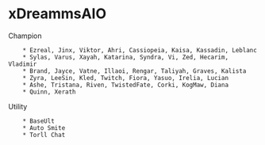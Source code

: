 # xDreammsAIO
Champion

        * Ezreal, Jinx, Viktor, Ahri, Cassiopeia, Kaisa, Kassadin, Leblanc
        * Sylas, Varus, Xayah, Katarina, Syndra, Vi, Zed, Hecarim, Vladimir
        * Brand, Jayce, Vatne, Illaoi, Rengar, Taliyah, Graves, Kalista
        * Zyra, LeeSin, Kled, Twitch, Fiora, Yasuo, Irelia, Lucian
        * Ashe, Tristana, Riven, TwistedFate, Corki, KogMaw, Diana
        * Quinn, Xerath
Utility

        * BaseUlt
        * Auto Smite
        * Torll Chat
